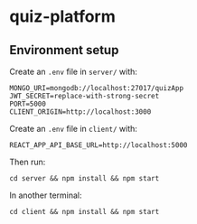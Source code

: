 # quiz-platform

## Environment setup

Create an `.env` file in `server/` with:

```
MONGO_URI=mongodb://localhost:27017/quizApp
JWT_SECRET=replace-with-strong-secret
PORT=5000
CLIENT_ORIGIN=http://localhost:3000
```

Create an `.env` file in `client/` with:

```
REACT_APP_API_BASE_URL=http://localhost:5000
```

Then run:

```
cd server && npm install && npm start
```

In another terminal:

```
cd client && npm install && npm start
```